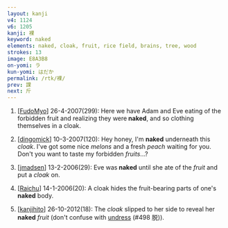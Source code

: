 ```yaml
---
layout: kanji
v4: 1124
v6: 1205
kanji: 裸
keyword: naked
elements: naked, cloak, fruit, rice field, brains, tree, wood
strokes: 13
image: E8A3B8
on-yomi: ラ
kun-yomi: はだか
permalink: /rtk/裸/
prev: 課
next: 斤
---
```


1) [<a href="http://kanji.koohii.com/profile/FudoMyo">FudoMyo</a>] 26-4-2007(299): Here we have Adam and Eve eating of the forbidden fruit and realizing they were<strong> naked</strong>, and so clothing themselves in a cloak.

2) [<a href="http://kanji.koohii.com/profile/dingomick">dingomick</a>] 10-3-2007(120): Hey honey, I&#039;m <strong>naked</strong> underneath this <em>cloak</em>. I&#039;ve got some nice <em>melons</em> and a fresh <em>peach</em> waiting for you. Don&#039;t you want to taste my forbidden <em>fruits</em>...?

3) [<a href="http://kanji.koohii.com/profile/jmadsen">jmadsen</a>] 13-2-2006(29): Eve was<strong> naked</strong> until she ate of the <em>fruit</em> and put a <em>cloak</em> on.

4) [<a href="http://kanji.koohii.com/profile/Raichu">Raichu</a>] 14-1-2006(20): A cloak hides the fruit-bearing parts of one&#039;s<strong> naked</strong> body.

5) [<a href="http://kanji.koohii.com/profile/kanjihito">kanjihito</a>] 26-10-2012(18): The <em>cloak</em> slipped to her side to reveal her<strong> naked</strong> <em>fruit</em> (don&#039;t confuse with <a href="../v4/498.html">undress</a> (#498 脱)).

